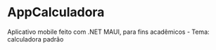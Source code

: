 # AppCalculadora
Aplicativo mobile feito com .NET MAUI, para fins acadêmicos - Tema: calculadora padrão
